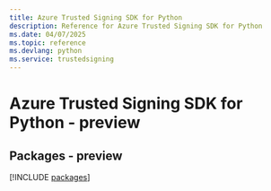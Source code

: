```yaml
---
title: Azure Trusted Signing SDK for Python
description: Reference for Azure Trusted Signing SDK for Python
ms.date: 04/07/2025
ms.topic: reference
ms.devlang: python
ms.service: trustedsigning
---
```

# Azure Trusted Signing SDK for Python - preview
## Packages - preview
[!INCLUDE [packages](trusted-signing-index.md)]